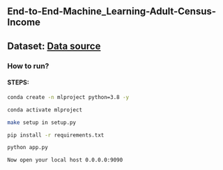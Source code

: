 ## End-to-End-Machine_Learning-Adult-Census-Income

## Dataset: [Data source](https://archive.ics.uci.edu/dataset/2/adult)

### How to run?

#### STEPS:

```bash
conda create -n mlproject python=3.8 -y
```

```bash
conda activate mlproject
```

```bash
make setup in setup.py
```

```bash
pip install -r requirements.txt
```

```bash
python app.py
```

```bash
Now open your local host 0.0.0.0:9090
```